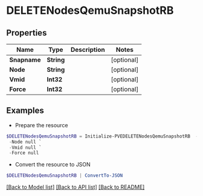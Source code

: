 # DELETENodesQemuSnapshotRB
## Properties

Name | Type | Description | Notes
------------ | ------------- | ------------- | -------------
**Snapname** | **String** |  | [optional] 
**Node** | **String** |  | [optional] 
**Vmid** | **Int32** |  | [optional] 
**Force** | **Int32** |  | [optional] 

## Examples

- Prepare the resource
```powershell
$DELETENodesQemuSnapshotRB = Initialize-PVEDELETENodesQemuSnapshotRB  -Snapname null `
 -Node null `
 -Vmid null `
 -Force null
```

- Convert the resource to JSON
```powershell
$DELETENodesQemuSnapshotRB | ConvertTo-JSON
```

[[Back to Model list]](../README.md#documentation-for-models) [[Back to API list]](../README.md#documentation-for-api-endpoints) [[Back to README]](../README.md)

